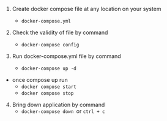 1. Create docker compose file at any location on your system
   - `docker-compose.yml`

2. Check the validity of file by command
   - `docker-compose config`

3. Run docker-compose.yml file by command
   - `docker-compose up -d`
- once compose up run
	- `docker compose start`
	- `docker compose stop`

4. Bring down application by command
	- `docker-compose down `or `ctrl + c`
